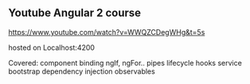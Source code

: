 ## Youtube Angular 2 course

https://www.youtube.com/watch?v=WWQZCDegWHg&t=5s

hosted on Localhost:4200

Covered:
component
binding
ngIf, ngFor..
pipes
lifecycle hooks
service
bootstrap
dependency injection
observables
